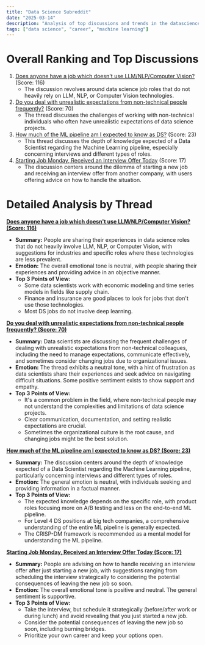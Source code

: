 ```yaml
---
title: "Data Science Subreddit"
date: "2025-03-14"
description: "Analysis of top discussions and trends in the datascience subreddit"
tags: ["data science", "career", "machine learning"]
---
```


# Overall Ranking and Top Discussions
1.  [Does anyone have a job which doesn't use LLM/NLP/Computer Vision?](https://www.reddit.com/r/datascience/comments/1jally0/does_anyone_have_a_job_which_doesnt_use/) (Score: 116)
    *   The discussion revolves around data science job roles that do not heavily rely on LLM, NLP, or Computer Vision technologies.
2.  [Do you deal with unrealistic expectations from non-technical people frequently?](https://www.reddit.com/r/datascience/comments/1javfus/do_you_deal_with_unrealistic_expectations_from/) (Score: 70)
    *   The thread discusses the challenges of working with non-technical individuals who often have unrealistic expectations of data science projects.
3.  [How much of the ML pipeline am I expected to know as DS?](https://www.reddit.com/r/datascience/comments/1jb0i8y/how_much_of_the_ml_pipeline_am_i_expected_to_know/) (Score: 23)
    *   This thread discusses the depth of knowledge expected of a Data Scientist regarding the Machine Learning pipeline, especially concerning interviews and different types of roles.
4.  [Starting Job Monday, Received an Interview Offer Today](https://www.reddit.com/r/datascience/comments/1jbai31/starting_job_monday_received_an_interview_offer/) (Score: 17)
    *   The discussion centers around the dilemma of starting a new job and receiving an interview offer from another company, with users offering advice on how to handle the situation.

# Detailed Analysis by Thread
**[Does anyone have a job which doesn't use LLM/NLP/Computer Vision? (Score: 116)](https://www.reddit.com/r/datascience/comments/1jally0/does_anyone_have_a_job_which_doesnt_use/)**
*   **Summary:** People are sharing their experiences in data science roles that do not heavily involve LLM, NLP, or Computer Vision, with suggestions for industries and specific roles where these technologies are less prevalent.
*   **Emotion:** The overall emotional tone is neutral, with people sharing their experiences and providing advice in an objective manner.
*   **Top 3 Points of View:**
    *   Some data scientists work with economic modeling and time series models in fields like supply chain.
    *   Finance and insurance are good places to look for jobs that don't use those technologies.
    *   Most DS jobs do not involve deep learning.

**[Do you deal with unrealistic expectations from non-technical people frequently? (Score: 70)](https://www.reddit.com/r/datascience/comments/1javfus/do_you_deal_with_unrealistic_expectations_from/)**
*   **Summary:** Data scientists are discussing the frequent challenges of dealing with unrealistic expectations from non-technical colleagues, including the need to manage expectations, communicate effectively, and sometimes consider changing jobs due to organizational issues.
*   **Emotion:** The thread exhibits a neutral tone, with a hint of frustration as data scientists share their experiences and seek advice on navigating difficult situations. Some positive sentiment exists to show support and empathy.
*   **Top 3 Points of View:**
    *   It's a common problem in the field, where non-technical people may not understand the complexities and limitations of data science projects.
    *   Clear communication, documentation, and setting realistic expectations are crucial.
    *   Sometimes the organizational culture is the root cause, and changing jobs might be the best solution.

**[How much of the ML pipeline am I expected to know as DS? (Score: 23)](https://www.reddit.com/r/datascience/comments/1jb0i8y/how_much_of_the_ml_pipeline_am_i_expected_to_know/)**
*   **Summary:** The discussion centers around the depth of knowledge expected of a Data Scientist regarding the Machine Learning pipeline, particularly concerning interviews and different types of roles.
*   **Emotion:** The general emotion is neutral, with individuals seeking and providing information in a factual manner.
*   **Top 3 Points of View:**
    *   The expected knowledge depends on the specific role, with product roles focusing more on A/B testing and less on the end-to-end ML pipeline.
    *   For Level 4 DS positions at big tech companies, a comprehensive understanding of the entire ML pipeline is generally expected.
    *   The CRISP-DM framework is recommended as a mental model for understanding the ML pipeline.

**[Starting Job Monday, Received an Interview Offer Today (Score: 17)](https://www.reddit.com/r/datascience/comments/1jbai31/starting_job_monday_received_an_interview_offer/)**
*   **Summary:** People are advising on how to handle receiving an interview offer after just starting a new job, with suggestions ranging from scheduling the interview strategically to considering the potential consequences of leaving the new job so soon.
*   **Emotion:** The overall emotional tone is positive and neutral. The general sentiment is supportive.
*   **Top 3 Points of View:**
    *   Take the interview, but schedule it strategically (before/after work or during lunch) and avoid revealing that you just started a new job.
    *   Consider the potential consequences of leaving the new job so soon, including burning bridges.
    *   Prioritize your own career and keep your options open.
